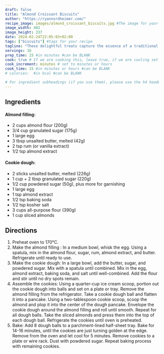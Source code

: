 ```yaml
---
draft: false
title: "Almond Croissant Biscuits"
author: "https://ryannordheimer.com/"
recipe_image: images/almond_croissant_biscuits.jpg #The image for your recipe
image_width: 481
image_height: 337
date: 2024-02-24T22:05:03+02:00
tags: ["biscuits"] #tags for your recipe
tagline: "These delightful treats capture the essence of a traditional almond croissant but in a convenient biscuit form. "
servings: 16
prep_time: 15 #in minutes #can be BLANK
cook: true # If we are cooking this, leave true, if we are cooling set to false
cook_increment: minutes # set to minutes or hours
cook_time: 15 #in minutes or hours #can be BLANK
# calories:  #in kcal #can be BLANK

# For ingredient subheadings (if you use them), please use the h4 header.  For print view I have those elements targeted
---
```



## Ingredients

#### Almond filling:
- 2 cups almond flour (200g)
- 3/4 cup granulated sugar (175g)
- 1 large egg
- 3 tbsp unsalted butter, melted (42g)
- 2 tsp rum (or vanilla extract)
- 1/2 tsp almond extract

#### Cookie dough:
- 2 sticks unsalted butter, melted (226g)
- 1 cup + 2 tbsp granulated sugar (220g)
- 1/2 cup powdered sugar (50g), plus more for garnishing
- 1 large egg
- 1 tsp almond extract
- 1/2 tsp baking soda
- 1/2 tsp kosher salt
- 3 cups all-purpose flour (390g)
- 1 cup sliced almonds

## Directions

1. Preheat oven to 170°C. 
2. Make the almond filling : In a medium bowl, whisk the egg. Using a spatula, mix in the almond flour, sugar, rum, almond extract, and butter. Refrigerate until ready to use.  
3. Make the cookie dough: In a large bowl, add the butter, sugar, and powdered sugar. Mix with a spatula until combined. Mix in the egg, almond extract, baking soda, and salt until well-combined. Add the flour and stir until no dry spots remain. 
4. Assemble the cookies: Using a quarter-cup ice cream scoop, portion out the cookie dough into balls and set on a plate or tray. Remove the almond filling from the refrigerator. Take a cookie dough ball and flatten it into a pancake. Using a two-tablespoon cookie scoop, scoop the almond and plop it into the center of the dough pancake. Envelope the cookie dough around the almond filling and roll until smooth. Repeat for all dough balls. Take the sliced almonds and press them into the top of each dough ball.  Refrigerate the cookies until oven is preheated. 
5. Bake: Add 8 dough balls to a parchment-lined half-sheet tray. Bake for 14-16 minutes, until the cookies are just turning golden at the edge. Remove from the oven and let cool for 5 minutes. Remove cookies to a plate or wire rack. Dust with powdered sugar. Repeat baking process with remaining cookies. 